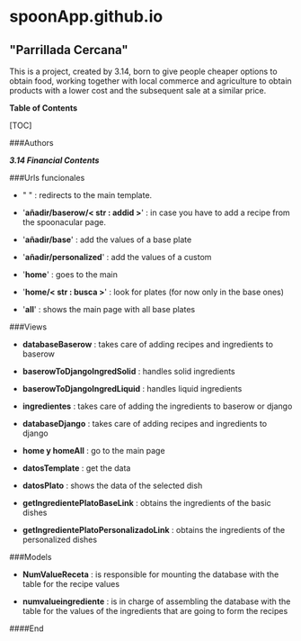 # spoonApp.github.io

## "Parrillada Cercana"
This is a project, created by 3.14, born to give people cheaper options to obtain food, working together with local commerce and agriculture to obtain products with a lower cost and the subsequent sale at a similar price.



**Table of Contents**

[TOC]

###Authors

***3.14 Financial Contents***

###Urls funcionales

*  " " : redirects to the main template.

* '**añadir/baserow/< str : addid >**' : in case you have to add a recipe from the spoonacular page.

* '**añadir/base**' : add the values of a base plate

* '**añadir/personalized**' : add the values of a custom

* '**home**' : goes to the main

* '**home/< str : busca >**' : look for plates (for now only in the base ones)

* '**all**' : shows the main page with all base plates

###Views

* **databaseBaserow** : takes care of adding recipes and ingredients to baserow

* **baserowToDjangoIngredSolid** : handles solid ingredients

* **baserowToDjangoIngredLiquid** : handles liquid ingredients

* **ingredientes** : takes care of adding the ingredients to baserow or django

* **databaseDjango** : takes care of adding recipes and ingredients to django

* **home y homeAll** : go to the main page

* **datosTemplate** : get the data

* **datosPlato** :  shows the data of the selected dish

* **getIngredientePlatoBaseLink** : obtains the ingredients of the basic dishes

* **getIngredientePlatoPersonalizadoLink** : obtains the ingredients of the personalized dishes

###Models

* **NumValueReceta** : is responsible for mounting the database with the table for the recipe values

* **numvalueingrediente** : is in charge of assembling the database with the table for the values of the ingredients that are going to form the recipes

####End
